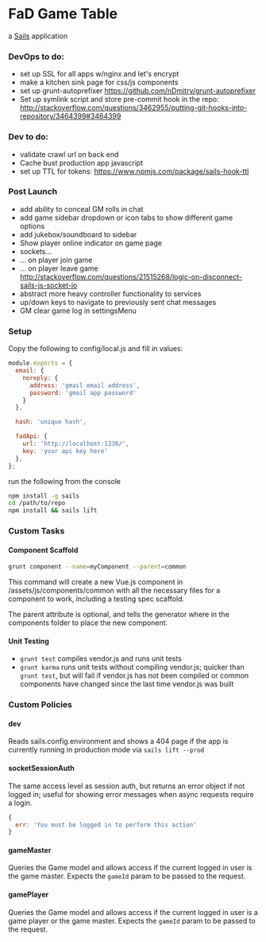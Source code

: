 # FaD Game Table

a [Sails](http://sailsjs.org) application

### DevOps to do:

 - set up SSL for all apps w/nginx and let's encrypt
 - make a kitchen sink page for css/js components
 - set up grunt-autoprefixer https://github.com/nDmitry/grunt-autoprefixer
 - Set up symlink script and store pre-commit hook in the repo: http://stackoverflow.com/questions/3462955/putting-git-hooks-into-repository/3464399#3464399

### Dev to do:

 - validate crawl url on back end
 - Cache bust production app javascript
 - set up TTL for tokens: https://www.npmjs.com/package/sails-hook-ttl

### Post Launch

 - add ability to conceal GM rolls in chat
 - add game sidebar dropdown or icon tabs to show different game options
 - add jukebox/soundboard to sidebar
 - Show player online indicator on game page
 - sockets...
 - ... on player join game
 - ... on player leave game http://stackoverflow.com/questions/21515268/logic-on-disconnect-sails-js-socket-io
 - abstract more heavy controller functionality to services
 - up/down keys to navigate to previously sent chat messages
 - GM clear game log in settingsMenu

### Setup

Copy the following to config/local.js and fill in values:

```javascript
module.exports = {
  email: {
    noreply: {
      address: 'gmail email address',
      password: 'gmail app password'
    }
  },

  hash: 'unique hash',

  fadApi: {
    url: 'http://localhost:1338/',
    key: 'your api key here'
  },
};
```

run the following from the console


```bash
npm install -g sails
cd /path/to/repo
npm install && sails lift
```

### Custom Tasks

#### Component Scaffold

```bash
grunt component --name=myComponent --parent=common
```

This command will create a new Vue.js component in /assets/js/components/common with all the necessary files for a component to work, including a testing spec scaffold.

The parent attribute is optional, and tells the generator where in the components folder to place the new component.

#### Unit Testing

 - `grunt test` compiles vendor.js and runs unit tests
 - `grunt karma` runs unit tests without compiling vendor.js; quicker than `grunt test`, but will fail if vendor.js has not been compiled or common components have changed since the last time vendor.js was built

### Custom Policies

#### dev

Reads sails.config.environment and shows a 404 page if the app is currently running in production mode via `sails lift --prod`

#### socketSessionAuth

The same access level as session auth, but returns an error object if not logged in; useful for showing error messages when async requests require a login.

```javascript
{
  err: 'You must be logged in to perform this action'
}
```

#### gameMaster

Queries the Game model and allows access if the current logged in user is the game master. Expects the `gameId` param to be passed to the request.

#### gamePlayer

Queries the Game model and allows access if the current logged in user is a game player or the game master. Expects the `gameId` param to be passed to the request.
